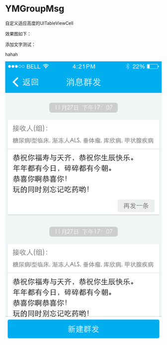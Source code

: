 YMGroupMsg
==========

自定义适应高度的UITableViewCell

效果图如下：

添加文字测试：

hahah

![Auto Layout](Screenshots/autolayout_combat_01.png)  
